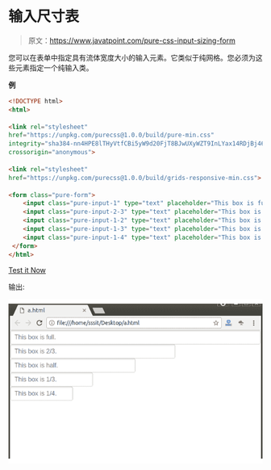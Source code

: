 # 输入尺寸表

> 原文：<https://www.javatpoint.com/pure-css-input-sizing-form>

您可以在表单中指定具有流体宽度大小的输入元素。它类似于纯网格。您必须为这些元素指定一个纯输入类。

**例**

```html
<!DOCTYPE html>
<html>

<link rel="stylesheet" 
href="https://unpkg.com/purecss@1.0.0/build/pure-min.css" 
integrity="sha384-nn4HPE8lTHyVtfCBi5yW9d20FjT8BJwUXyWZT9InLYax14RDjBj46LmSztkmNP9w" 
crossorigin="anonymous">

<link rel="stylesheet" 
href="https://unpkg.com/purecss@1.0.0/build/grids-responsive-min.css">

<form class="pure-form">
    <input class="pure-input-1" type="text" placeholder="This box is full."><br>
    <input class="pure-input-2-3" type="text" placeholder="This box is 2/3."><br>
    <input class="pure-input-1-2" type="text" placeholder="This box is half."><br>
    <input class="pure-input-1-3" type="text" placeholder="This box is 1/3."><br>
    <input class="pure-input-1-4" type="text" placeholder="This box is 1/4."><br>
 </form>
</html>

```

[Test it Now](https://www.javatpoint.com/oprweb/test.jsp?filename=purecssforms7)

输出:

![PureCSS Forms 9](img/f89e3a4e3dbf51186b8a43b9339476c7.png)